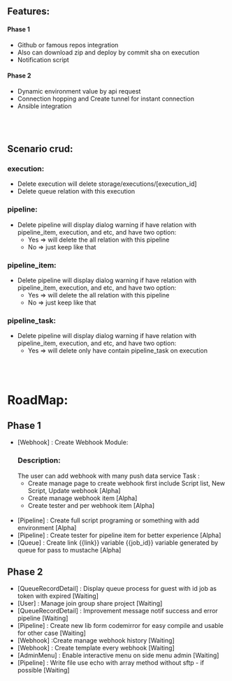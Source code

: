 ## Features:
  #### Phase 1
  - Github or famous repos integration
  - Also can download zip and deploy by commit sha on execution
  - Notification script
  #### Phase 2
  - Dynamic environment value by api request
  - Connection hopping and Create tunnel for instant connection 
  - Ansible integration

\
&nbsp;

## Scenario crud:
### execution:
  - Delete execution will delete storage/executions/[execution_id]
  - Delete queue relation with this execution
### pipeline:
  - Delete pipeline will display dialog warning if have relation with pipeline_item, execution, and etc, and have two option:
    - Yes => will delete the all relation with this pipeline
    - No => just keep like that
### pipeline_item:
  - Delete pipeline will display dialog warning if have relation with pipeline_item, execution, and etc, and have two option:
    - Yes => will delete the all relation with this pipeline
    - No => just keep like that
### pipeline_task:
  - Delete pipeline will display dialog warning if have relation with pipeline_item, execution, and etc, and have two option:
    - Yes => will delete only have contain pipeline_task on execution

\
&nbsp;

# RoadMap:
## Phase 1 
- [Webhook] : Create Webhook Module:
  ### Description:
  The user can add webhook with many push data service
  Task :
    - Create manage page to create webhook first include Script list, New Script, Update webhook [Alpha]
    - Create manage webhook item [Alpha]
    - Create tester and per webhook item  [Alpha]
    \
    &nbsp;
- [Pipeline] : Create full script programing or something with add environment [Alpha]
- [Pipeline] : Create tester for pipeline item for better experience [Alpha] 
- [Queue] : Create link {{link}} variable {{job_id}} variable generated by queue for pass to mustache [Alpha]

## Phase 2
- [QueueRecordDetail] : Display queue process for guest with id job as token with expired [Waiting]
- [User] : Manage join group share project [Waiting]
- [QueueRecordDetail] : Improvement message notif success and error pipeline [Waiting] 
- [Pipeline] : Create new lib form codemirror for easy compile and usable for other case [Waiting]
- [Webhook] :Create manage webhook history [Waiting]
- [Webhook] : Create template every webhook [Waiting]
- [AdminMenu] : Enable interactive menu on side menu admin [Waiting]
- [Pipeline] : Write file use echo with array method without sftp - if possible [Waiting]